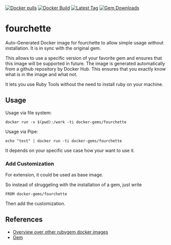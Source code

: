 [![Docker pulls](https://img.shields.io/docker/pulls/rubygem/fourchette.svg)](https://hub.docker.com/r/rubygem/fourchette/)
[![Docker Build](https://img.shields.io/docker/automated/rubygem/fourchette.svg)](https://hub.docker.com/r/rubygem/fourchette/)
[![Latest Tag](https://img.shields.io/github/tag/docker-rubygem/fourchette.svg)](https://hub.docker.com/r/rubygem/fourchette/)
[![Gem Downloads](https://img.shields.io/gem/dt/fourchette.svg)](https://rubygems.org/gems/fourchette/)
# fourchette

Auto-Generated Docker image for fourchette to allow simple usage without installation.
It is in sync with the original gem.

This allows to use a specific version of your favorite gem and ensures that this image will be supported in future.
The image is generated automatically from a github repository by Docker Hub.
This ensures that you exactly know what is in the image and what not.

It lets you use Ruby Tools without the need to install ruby on your machine.

## Usage

Usage via file system:

`docker run -v $(pwd):/work -ti docker-gems/fourchette`

Usage via Pipe:

`echo "test" | docker run -ti docker-gems/fourchette`

It depends on your specific use case how your want to use it.

### Add Customization

For extension, it could be used as base image.

So instead of struggeling with the installation of a gem, just write

`FROM docker-gems/fourchette`

Then add the customization.

## References

 - [Overview over other rubygem docker images](https://github.com/thinkbot/docker-rubygem)
 - [Gem](https://rubygems.org/gems/fourchette/)
